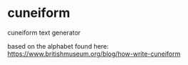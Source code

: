# cuneiform
cuneiform text generator

based on the alphabet found here: https://www.britishmuseum.org/blog/how-write-cuneiform
